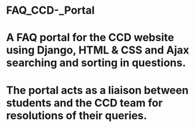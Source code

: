 # FAQ_CCD-_Portal
# A FAQ portal for the CCD website using Django, HTML & CSS and Ajax searching and sorting in questions. 
# The portal acts as a liaison between students and the CCD team for resolutions of their queries.
